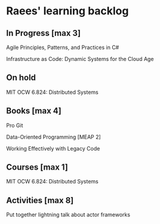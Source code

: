 # Raees' learning backlog

## In Progress [max 3]
Agile Principles, Patterns, and Practices in C#

Infrastructure as Code: Dynamic Systems for the Cloud Age

## On hold
MIT OCW 6.824: Distributed Systems

## Books [max 4]
Pro Git

Data-Oriented Programming [MEAP 2]

Working Effectively with Legacy Code

## Courses [max 1]
MIT OCW 6.824: Distributed Systems

## Activities [max 8]
Put together lightning talk about actor frameworks
